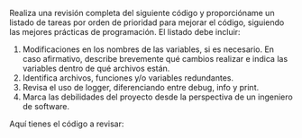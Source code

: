 Realiza una revisión completa del siguiente código y proporcióname un listado de tareas por orden de prioridad para mejorar el código, siguiendo las mejores prácticas de programación. El listado debe incluir:

1. Modificaciones en los nombres de las variables, si es necesario. En caso afirmativo, describe brevemente qué cambios realizar e indica las variables dentro de qué archivos están.
2. Identifica archivos, funciones y/o variables redundantes.
3. Revisa el uso de logger, diferenciando entre debug, info y print.
4. Marca las debilidades del proyecto desde la perspectiva de un ingeniero de software.

Aquí tienes el código a revisar:
